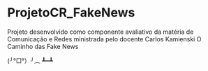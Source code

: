 # ProjetoCR_FakeNews

Projeto desenvolvido como componente avaliativo da matéria de Comunicação e Redes ministrada pelo docente Carlos Kamienski
O Caminho das Fake News


(╯°□°）╯︵ ┻━┻